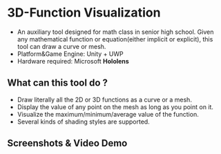 # 3D-Function Visualization
- An auxiliary tool designed for math class in senior high school. Given any mathematical function or equation(either implicit or explicit), this tool can draw a curve or mesh.
- Platform&Game Engine: Unity + UWP
- Hardware required: Microsoft **Hololens**

## What can this tool do ?
- Draw literally all the 2D or 3D functions as a curve or a mesh.
- Display the value of any point on the mesh as long as you point on it.
- Visualize the maximum/minimum/average value of the function.
- Several kinds of shading styles are supported. 

## Screenshots & Video Demo
